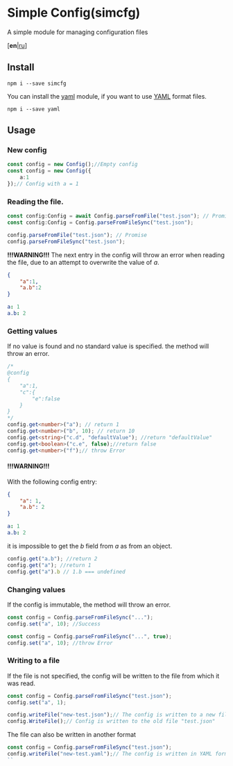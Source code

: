# Simple Config(simcfg)
A simple module for managing configuration files

[**en**|[ru](README.RU.md)]

## Install

```
npm i --save simcfg
```

You can install the [yaml](https://www.npmjs.com/package/yaml) module, if you want to use [YAML](https://en.wikipedia.org/wiki/YAML) format files.
```
npm i --save yaml
```

## Usage

### New config
```ts
const config = new Config();//Empty config
const config = new Config({
	a:1
});// Config with a = 1
```

### Reading the file.
```ts
const config:Config = await Config.parseFromFile("test.json"); // Promise
const config:Config = Config.parseFromFileSync("test.json");

config.parseFromFile("test.json"); // Promise
config.parseFromFileSync("test.json"); 
```

**!!!WARNING!!!**
The next entry in the config will throw an error when reading the file, due to an attempt to overwrite the value of *a*.
```json
{
	"a":1,
	"a.b":2
}
```
```yml
a: 1
a.b: 2
```

### Getting values
If no value is found and no standard value is specified. the method will throw an error.
```ts
/*
@config
{
	"a":1,
	"c":{
		"e":false
	}
}
*/
config.get<number>("a"); // return 1
config.get<number>("b", 10); // return 10
config.get<string>("c.d", "defaultValue"); //return "defaultValue"
config.get<boolean>("c.e", false);//return false
config.get<number>("f");// throw Error
```

#### !!!WARNING!!!
With the following config entry:
```json
{
	"a": 1,
	"a.b": 2
}
```
```yml
a: 1
a.b: 2
```
it is impossible to get the *b* field from *a* as from an object.
```ts
config.get("a.b"); //return 2
config.get("a"); //return 1
config.get("a").b // 1.b === undefined
```

### Changing values
If the config is immutable, the method will throw an error.
```ts
const config = Config.parseFromFileSync("...");
config.set("a", 10); //Success

const config = Config.parseFromFileSync("...", true);
config.set("a", 10); //throw Error
```

### Writing to a file
If the file is not specified, the config will be written to the file from which it was read.
```ts
const config = Config.parseFromFileSync("test.json");
config.set("a", 1);

config.writeFile("new-test.json");// The config is written to a new file "new-test.json"
config.WriteFile();// Config is written to the old file "test.json"
```

The file can also be written in another format
```js
const config = Config.parseFromFileSync("test.json");
config.writeFile("new-test.yaml");// The config is written in YAML format
``
